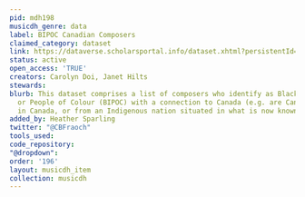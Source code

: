 ```yaml
---
pid: mdh198
musicdh_genre: data
label: BIPOC Canadian Composers
claimed_category: dataset
link: https://dataverse.scholarsportal.info/dataset.xhtml?persistentId=doi:10.7939/DVN/OINUZU
status: active
open_access: 'TRUE'
creators: Carolyn Doi, Janet Hilts
stewards: 
blurb: This dataset comprises a list of composers who identify as Black, Indigenous,
  or People of Colour (BIPOC) with a connection to Canada (e.g. are Canadian, working
  in Canada, or from an Indigenous nation situated in what is now known as Canada).
added_by: Heather Sparling
twitter: "@CBFraoch"
tools_used: 
code_repository: 
"@dropdown": 
order: '196'
layout: musicdh_item
collection: musicdh
---
```

